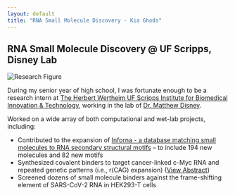 ```yaml
---
layout: default
title: "RNA Small Molecule Discovery - Kia Ghods"
---
```


<main>
    <section id="description">
        <h2>RNA Small Molecule Discovery @ UF Scripps, Disney Lab</h2>
    <img src="{{ '/assets/media/resources/Scripps_Research.jpeg' | relative_url }}" alt="Research Figure" class="portfolio-img">        <p>During my senior year of high school, I was fortunate enough to be a research intern at <a href="https://wertheim.scripps.ufl.edu/" target="_blank">The Herbert Wertheim UF Scripps Institute for Biomedical Innovation & Technology</a>, working in the lab of <a href="https://disney.scripps.ufl.edu/" target="_blank">Dr. Matthew Disney</a>.</p>
        <p>Worked on a wide array of both computational and wet-lab projects, including:</p>
        <ul>
            <li>Contributed to the expansion of <a href="https://pubs.acs.org/doi/abs/10.1021/acschembio.6b00001" target="_blank">Inforna - a database matching small molecules to RNA secondary structural motifs</a> – to include 194 new molecules and 82 new motifs</li>
            <li>Synthesized covalent binders to target cancer-linked c-Myc RNA and repeated genetic patterns (i.e., r(CAG) expansion) (<a href="{{ '/assets/media/resources/DisneyLab_Abstract_KG.pdf' | relative_url }}" target="_blank">View Abstract</a>)</li>
            <li>Screened dozens of small molecule binders against the frame-shifting element of SARS-CoV-2 RNA in HEK293-T cells</li>
        </ul> 
    </section>
</main>